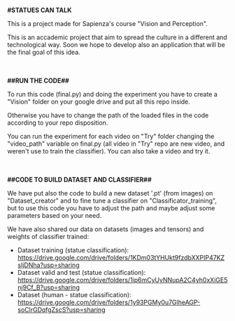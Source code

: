 <b>#STATUES CAN TALK</b>

This is a project made for Sapienza's course "Vision and Perception".

This is an accademic project that aim to spread the culture in a different and technological way.
Soon we hope to develop also an application that will be the final goal of this idea.
<br>
<br>
<br>


<b>##RUN THE CODE##</b>

To run this code (final.py) and doing the experiment you have to create a "Vision" folder on your google drive and put all this repo inside.

Otherwise you have to change the path of the loaded files in the code according to your repo disposition.

You can run the experiment for each video on "Try" folder changing the "video_path" variable on final.py (all video in "Try" repo are new video, and weren't use to train the classifier). You can also take a video and try it.
<br>
<br>
<br>


<b>##CODE TO BUILD DATASET AND CLASSIFIER##</b>

We have put also the code to build a new dataset '.pt' (from images) on "Dataset_creator" and to fine tune a classifier on "Classificator_training", 
but to use this code you have to adjust the path and maybe adjust some parameters based on your need.

We have also shared our data on datasets (images and tensors) and weights of classifier trained:
  - Dataset training (statue classification): https://drive.google.com/drive/folders/1KDm03tYHUkt9fzdbXXPIP47KZsIjDNha?usp=sharing
  - Dataset valid and test (statue classification): https://drive.google.com/drive/folders/1ip6mCyUyNNupA2C4yh0xXiGE5nj9Cf_B?usp=sharing
  - Dataset (human - statue classification): https://drive.google.com/drive/folders/1y93PGMy0u7GlheAGP-soClrGDqfgZscS?usp=sharing 
